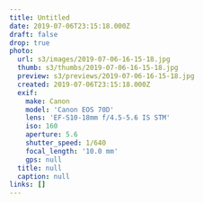 ```yaml
---
title: Untitled
date: 2019-07-06T23:15:18.000Z
draft: false
drop: true
photo:
  url: s3/images/2019-07-06-16-15-18.jpg
  thumb: s3/thumbs/2019-07-06-16-15-18.jpg
  preview: s3/previews/2019-07-06-16-15-18.jpg
  created: 2019-07-06T23:15:18.000Z
  exif:
    make: Canon
    model: 'Canon EOS 70D'
    lens: 'EF-S10-18mm f/4.5-5.6 IS STM'
    iso: 160
    aperture: 5.6
    shutter_speed: 1/640
    focal_length: '10.0 mm'
    gps: null
  title: null
  caption: null
links: []
---
```

